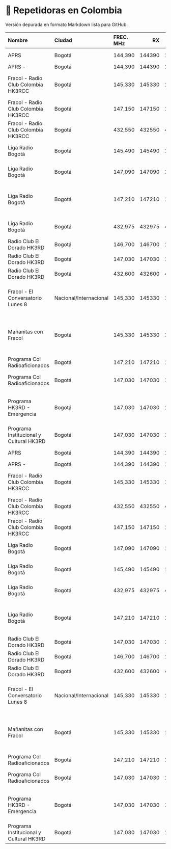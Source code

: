 # 📡 Repetidoras en Colombia

Versión depurada en formato Markdown lista para GitHub.

| Nombre                                  | Ciudad                 | FREC. MHz   |     RX |     TX | Cerro            |   Split | Tono   | Modo    | Horario                                                        |
|:----------------------------------------|:-----------------------|:------------|-------:|-------:|:-----------------|--------:|:-------|:--------|:---------------------------------------------------------------|
| APRS                                    | Bogotá                 | 144,390     | 144390 | 144390 | Granada          |       0 | Sin    | FM      | HKNET APRS LCRA                                                |
| APRS -                                  | Bogotá                 | 144,390     | 144390 | 144390 | Bogotá           |       0 | Sin    | FM      | Local APRS                                                     |
| Fracol - Radio Club Colombia HK3RCC     | Bogotá                 | 145,330     | 145330 | 144730 | Granada          |    -600 | 85,4   | FM      | Red Nacional Echolink Nodo Conferencia Fracol                  |
| Fracol - Radio Club Colombia HK3RCC     | Bogotá                 | 147,150     | 147150 | 147750 | Norte            |     600 | 85,4   | FM/DMR  | Sabana al Norte                                                |
| Fracol - Radio Club Colombia HK3RCC     | Bogotá                 | 432,550     | 432550 | 437550 | Lucero Alto      |       5 | 85,4   | FM      | Cubre la Sabana de Bogotá                                      |
| Liga Radio Bogotá                       | Bogotá                 | 145,490     | 145490 | 144890 | Cruz Verde       |    -600 | 131,8  | FM      | RED NACIONAL LCRA                                              |
| Liga Radio Bogotá                       | Bogotá                 | 147,090     | 147090 | 147690 | Cable            |     600 | 131,8  | FM/C4FM | S/TD - Local Sabana Bogota                                     |
| Liga Radio Bogotá                       | Bogotá                 | 147,210     | 147210 | 147810 | Granada          |     600 | 131,8  | FM      | Cundinamarca al occidente, oriente de Caldas, Norte del Tolima |
| Liga Radio Bogotá                       | Bogotá                 | 432,975     | 432975 | 437975 | El Cable         |       5 | 131,8  | FM      | (próxima frec. 433.275 ) FM/C4FM                               |
| Radio Club El Dorado HK3RD              | Bogotá                 | 146,700     | 146700 | 146100 | Picacho          |    -600 | 77,0   | FM/C4FM | S/TD -                                                         |
| Radio Club El Dorado HK3RD              | Bogotá                 | 147,030     | 147030 | 147630 | Manjuy           |     600 | 77,0   | FM/C4FM | S/TD -                                                         |
| Radio Club El Dorado HK3RD              | Bogotá                 | 432,600     | 432600 | 437600 | Picacho Cund/rca |       5 | 77,0   | FM/C4FM | S/TD -                                                         |
| Fracol - El Conversatorio Lunes 8       | Nacional/Internacional | 145,330     | 145330 | 144730 | Granada          |    -600 | 85,4   | FM      | Conferencia Fracol - Echolink.20:00 a 21:00 RED NACIONAL       |
| Mañanitas con Fracol                    | Bogotá                 | 145,330     | 145330 | 144730 | Granada          |    -600 | 85,4   | FM      | Nodo Conferencia Fracol - Echolink. 6:30 a 8:00 RED NACIONAL   |
| Programa Col Radioaficionados           | Bogotá                 | 147,210     | 147210 | 147810 | Granada          |     600 | 131,8  | FM      | Domingos 08:30                                                 |
| Programa Col Radioaficionados           | Bogotá                 | 147,030     | 147030 | 147630 | Manjuy           |     600 | 77,0   | FM      | Domingos 08:30 Echolink HK3RD-R                                |
| Programa HK3RD - Emergencia             | Bogotá                 | 147,030     | 147030 | 147630 | Manjuy           |     600 | 77,0   | FM      | 16:00 a 15:00 enlace regional y Echolink - Red Emergencia      |
| Programa Institucional y Cultural HK3RD | Bogotá                 | 147,030     | 147030 | 147630 | Manjuy           |     600 | 77,0   | FM      | 18:00 a 19:00 Por Echolink HK3RD-R                             |
| APRS                                    | Bogotá                 | 144,390     | 144390 | 144390 | Granada          |       0 | Sin    | FM      | HKNET APRS LCRA                                                |
| APRS -                                  | Bogotá                 | 144,390     | 144390 | 144390 | Bogotá           |       0 | Sin    | FM      | Local APRS                                                     |
| Fracol - Radio Club Colombia HK3RCC     | Bogotá                 | 145,330     | 145330 | 144730 | Granada          |    -600 | 85,4   | FM      | Red Nacional Echolink Nodo Conferencia Fracol                  |
| Fracol - Radio Club Colombia HK3RCC     | Bogotá                 | 432,550     | 432550 | 437550 | Lucero Alto      |       5 | 85,4   | FM      | Cubre la Sabana de Bogotá                                      |
| Fracol - Radio Club Colombia HK3RCC     | Bogotá                 | 147,150     | 147150 | 147750 | Norte            |     600 | 85,4   | FM/DMR  | Sabana al Norte                                                |
| Liga Radio Bogotá                       | Bogotá                 | 147,090     | 147090 | 147690 | Cable            |     600 | 131,8  | FM/C4FM | S/TD - Local Sabana Bogota                                     |
| Liga Radio Bogotá                       | Bogotá                 | 145,490     | 145490 | 144890 | Cruz Verde       |    -600 | 131,8  | FM      | RED NACIONAL LCRA                                              |
| Liga Radio Bogotá                       | Bogotá                 | 432,975     | 432975 | 437975 | El Cable         |       5 | 131,8  | FM      | (próxima frec. 433.275 ) FM/C4FM                               |
| Liga Radio Bogotá                       | Bogotá                 | 147,210     | 147210 | 147810 | Granada          |     600 | 131,8  | FM      | Cundinamarca al occidente, oriente de Caldas, Norte del Tolima |
| Radio Club El Dorado HK3RD              | Bogotá                 | 147,030     | 147030 | 147630 | Manjuy           |     600 | 77,0   | FM/C4FM | S/TD -                                                         |
| Radio Club El Dorado HK3RD              | Bogotá                 | 146,700     | 146700 | 146100 | Picacho          |    -600 | 77,0   | FM/C4FM | S/TD -                                                         |
| Radio Club El Dorado HK3RD              | Bogotá                 | 432,600     | 432600 | 437600 | Picacho Cund/rca |       5 | 77,0   | FM/C4FM | S/TD -                                                         |
| Fracol - El Conversatorio Lunes 8       | Nacional/Internacional | 145,330     | 145330 | 144730 | Granada          |    -600 | 85,4   | FM      | Conferencia Fracol - Echolink.20:00 a 21:00 RED NACIONAL       |
| Mañanitas con Fracol                    | Bogotá                 | 145,330     | 145330 | 144730 | Granada          |    -600 | 85,4   | FM      | Nodo Conferencia Fracol - Echolink. 6:30 a 8:00 RED NACIONAL   |
| Programa Col Radioaficionados           | Bogotá                 | 147,210     | 147210 | 147810 | Granada          |     600 | 131,8  | FM      | Domingos 08:30                                                 |
| Programa Col Radioaficionados           | Bogotá                 | 147,030     | 147030 | 147630 | Manjuy           |     600 | 77,0   | FM      | Domingos 08:30 Echolink HK3RD-R                                |
| Programa HK3RD - Emergencia             | Bogotá                 | 147,030     | 147030 | 147630 | Manjuy           |     600 | 77,0   | FM      | 16:00 a 15:00 enlace regional y Echolink - Red Emergencia      |
| Programa Institucional y Cultural HK3RD | Bogotá                 | 147,030     | 147030 | 147630 | Manjuy           |     600 | 77,0   | FM      | 18:00 a 19:00 Por Echolink HK3RD-R                             |
